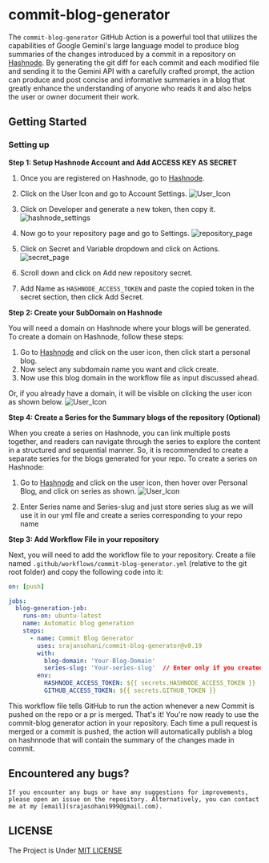 # commit-blog-generator

The `commit-blog-generator` GitHub Action is a powerful tool that utilizes the capabilities of Google Gemini's large language model to produce blog summaries of the changes introduced by a commit in a repository on [Hashnode](https://hashnode.com/). By generating the git diff for each commit and each modified file and sending it to the Gemini API with a carefully crafted prompt, the action can produce and post concise and informative summaries in a blog that greatly enhance the understanding of anyone who reads it and also helps the user or owner document their work.

## Getting Started

### Setting up

**Step 1: Setup Hashnode Account and Add ACCESS KEY AS SECRET**

1. Once you are registered on Hashnode, go to [Hashnode](https://hashnode.com).

2. Click on the User Icon and go to Account Settings.
   ![User_Icon](https://i.postimg.cc/Hn2Z5myV/Hashnode-user-icon.png)

3. Click on Developer and generate a new token, then copy it.
    ![hashnode_settings](https://i.postimg.cc/wjYJpfT3/hashnode-settings.png)

4. Now go to your repository page and go to Settings.
   ![repository_page](https://i.postimg.cc/vTDRDZPH/Screenshot-2024-02-01-at-4-07-33-PM.png)

5. Click on Secret and Variable dropdown and click on Actions.
   ![secret_page](https://i.postimg.cc/kX6QvPzV/Screenshot-2024-02-01-at-4-10-10-PM.png)

6. Scroll down and click on Add new repository secret.

7. Add Name as `HASHNODE_ACCESS_TOKEN` and paste the copied token in the secret section, then click Add Secret.


**Step 2: Create your SubDomain on Hashnode**

You will need a domain on Hashnode where your blogs will be generated. To create a domain on Hashnode, follow these steps:

1. Go to [Hashnode](https://hashnode.com/) and click on the user icon, then click start a personal blog.
2. Now select any subdomain name you want and click create.
3. Now use this blog domain in the workflow file as input discussed ahead.

Or, if you already have a domain, it will be visible on clicking the user icon as shown below.
![User_Icon](https://i.postimg.cc/Hn2Z5myV/Hashnode-user-icon.png)

**Step 4: Create a Series for the Summary blogs of the repository (Optional)**

When you create a series on Hashnode, you can link multiple posts together, and readers can navigate through the series to explore the content in a structured and sequential manner. So, it is recommended to create a separate series for the blogs generated for your repo. To create a series on Hashnode:

1. Go to [Hashnode](https://hashnode.com/) and click on the user icon, then hover over Personal Blog, and click on series as shown.
   ![User_Icon](https://i.postimg.cc/Hn2Z5myV/Hashnode-user-icon.png)

2. Enter Series name and Series-slug and just store series slug as we will use it in our yml file and create a series corresponding to your repo name


**Step 3: Add Workflow File in your repository**

Next, you will need to add the workflow file to your repository. Create a file named `.github/workflows/commit-blog-generator.yml` (relative to the git root folder) and copy the following code into it:

```yaml
on: [push]

jobs:
  blog-generation-job:
    runs-on: ubuntu-latest
    name: Automatic blog generation
    steps:
      - name: Commit Blog Generator
        uses: srajansohani/commit-blog-generator@v0.19
        with:
          blog-domain: 'Your-Blog-Domain'
          series-slug: 'Your-series-slug'  // Enter only if you created a series else remove this line
        env:
          HASHNODE_ACCESS_TOKEN: ${{ secrets.HASHNODE_ACCESS_TOKEN }}
          GITHUB_ACCESS_TOKEN: ${{ secrets.GITHUB_TOKEN }}
```

 This workflow file tells GitHub to run the action whenever a new Commit is pushed on the repo or a pr is merged.
    That's it! You're now ready to use the commit-blog generator action in your repository. Each time a pull request is merged or a commit is pushed, the action will automatically publish a blog on hashnnode that will contain the  summary of the changes made in commit.


## Encountered any bugs?

    If you encounter any bugs or have any suggestions for improvements, please open an issue on the repository. Alternatively, you can contact me at my [email](srajasohani999@gmail.com).

## LICENSE

The Project is Under [MIT LICENSE](https://github.com/srajansohani/commit-blog-generator?tab=MIT-1-ov-file)

